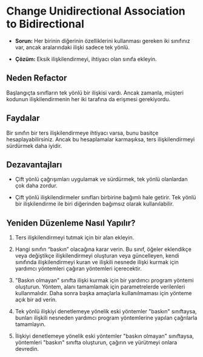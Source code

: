 # Change Unidirectional Association to Bidirectional

- **Sorun:** Her birinin diğerinin özelliklerini kullanması gereken iki sınıfınız var, ancak aralarındaki ilişki sadece tek yönlü.

- **Çözüm:** Eksik ilişkilendirmeyi, ihtiyacı olan sınıfa ekleyin.

## Neden Refactor

Başlangıçta sınıfların tek yönlü bir ilişkisi vardı. Ancak zamanla, müşteri kodunun ilişkilendirmenin her iki tarafına da erişmesi gerekiyordu.

## Faydalar

Bir sınıfın bir ters ilişkilendirmeye ihtiyacı varsa, bunu basitçe hesaplayabilirsiniz. Ancak bu hesaplamalar karmaşıksa, ters ilişkilendirmeyi sürdürmek daha iyidir.

## Dezavantajları

- Çift yönlü çağrışımları uygulamak ve sürdürmek, tek yönlü olanlardan çok daha zordur.

- Çift yönlü ilişkilendirmeler sınıfları birbirine bağımlı hale getirir. Tek yönlü bir ilişkilendirme ile biri diğerinden bağımsız olarak kullanılabilir.

## Yeniden Düzenleme Nasıl Yapılır?

1. Ters ilişkilendirmeyi tutmak için bir alan ekleyin.

2. Hangi sınıfın “baskın” olacağına karar verin. Bu sınıf, öğeler eklendikçe veya değiştikçe ilişkilendirmeyi oluşturan veya güncelleyen, kendi sınıfında ilişkilendirmeyi kuran ve ilişkili nesnede ilişki kurmak için yardımcı yöntemleri çağıran yöntemleri içerecektir.

3. "Baskın olmayan" sınıfta ilişki kurmak için bir yardımcı program yöntemi oluşturun. Yöntem, alanı tamamlamak için parametrelerde verilenleri kullanmalıdır. Daha sonra başka amaçlarla kullanılmaması için yönteme açık bir ad verin.

4. Tek yönlü ilişkiyi denetlemeye yönelik eski yöntemler "baskın" sınıftaysa, bunları ilişkili nesneden yardımcı program yöntemlerine yapılan çağrılarla tamamlayın.

5. İlişkiyi denetlemeye yönelik eski yöntemler "baskın olmayan" sınıftaysa, yöntemleri "baskın" sınıfta oluşturun, çağırın ve yürütmeyi onlara devredin.
